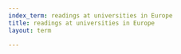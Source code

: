 ```yaml
---
index_term: readings at universities in Europe
title: readings at universities in Europe
layout: term

---
```

